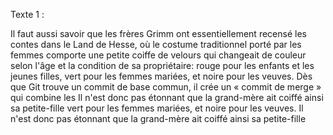 Texte 1 :

Il faut aussi savoir que les frères Grimm ont essentiellement recensé les contes dans le Land de Hesse, où le costume traditionnel porté par les femmes
comporte une petite coiffe de velours qui changeait de couleur selon l'âge et la condition de sa propriétaire: rouge pour les enfants et les jeunes filles,
vert pour les femmes mariées, et noire pour les veuves. Dès que Git trouve un commit de base commun, il crée un « commit de merge » qui combine les
Il n'est donc pas étonnant que la grand-mère ait coiffé ainsi sa petite-fille
vert pour les femmes mariées, et noire pour les veuves. Il n'est donc pas étonnant que la grand-mère ait coiffé ainsi sa petite-fille
